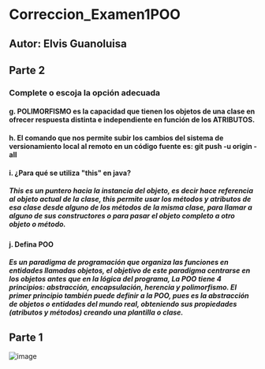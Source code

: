 # Correccion_Examen1POO
## Autor: Elvis Guanoluisa
## Parte 2
### Complete o escoja la opción adecuada
#### g. POLIMORFISMO es la capacidad que tienen los objetos de una clase en ofrecer respuesta distinta e independiente en función de los ATRIBUTOS.
#### h. El comando que nos permite subir los cambios del sistema de versionamiento local al remoto en un código fuente es: git push -u origin -all
#### i. ¿Para qué se utiliza "this" en java?
##### This es un puntero hacia la instancia del objeto, es decir hace referencia al objeto actual de la clase, this permite usar los métodos y atributos de esa clase desde alguno de los métodos de la misma clase, para llamar a alguno de sus constructores o para pasar el objeto completo a otro objeto o método.
#### j. Defina POO
##### Es un paradigma de programación que organiza las funciones en entidades llamadas objetos, el objetivo de este paradigma centrarse en los objetos antes que en la lógica del programa, La POO tiene 4 principios: abstracción, encapsulación, herencia y polimorfismo. El primer principio también puede definir a la POO, pues es la abstracción de objetos o entidades del mundo real, obteniendo sus propiedades (atributos y métodos) creando una plantilla o clase.
## Parte 1
![image](https://user-images.githubusercontent.com/97325189/212542071-013ad6e1-2cd7-4df2-91d7-85e17f57be43.png)
